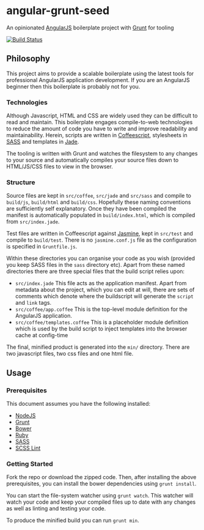 # angular-grunt-seed

An opinionated [AngularJS](http://angularjs.org/) boilerplate project with [Grunt](http://gruntjs.com/) for tooling

[![Build Status](https://travis-ci.org/ninjatronic/angular-grunt-seed.png)](https://travis-ci.org/ninjatronic/angular-grunt-seed)

## Philosophy

This project aims to provide a scalable boilerplate using the latest tools for professional AngularJS application development. If you are an AngularJS beginner then this boilerplate is probably not for you.

### Technologies

Although Javascript, HTML and CSS are widely used they can be difficult to read and maintain. This boilerplate engages compile-to-web technologies to reduce the amount of code you have to write and improve readability and maintainability. Herein, scripts are written in [Coffeescript](http://coffeescript.org/), stylesheets in [SASS](http://sass-lang.com/) and templates in [Jade](http://jade-lang.com/).

The tooling is written with Grunt and watches the filesystem to any changes to your source and automatically compiles your source files down to HTML/JS/CSS files to view in the browser.

### Structure

Source files are kept in `src/coffee`, `src/jade` and `src/sass` and compile to `build/js`, `build/html` and `build/css`. Hopefully these naming conventions are sufficiently self explanatory. Once they have been compiled the manifest is automatically populated in `build/index.html`, which is compiled from `src/index.jade`.

Test files are written in Coffeescript against [Jasmine](http://jasmine.github.io/2.0/introduction.html), kept in `src/test` and compile to `build/test`. There is no `jasmine.conf.js` file as the configuration is specified in `Gruntfile.js`.

Within these directories you can organise your code as you wish (provided you keep SASS files in the `sass` directory etc). Apart from these named directories there are three special files that the build script relies upon:

* `src/index.jade` This file acts as the application manifest. Apart from metadata about the project, which you can edit at will, there are sets of comments which denote where the buildscript will generate the `script` and `link` tags.
* `src/coffee/app.coffee` This is the top-level module definition for the AngularJS application.
* `src/coffee/templates.coffee` This is a placeholder module definition which is used by the build script to inject templates into the browser cache at config-time

The final, minified product is generated into the `min/` directory. There are two javascript files, two css files and one html file.

## Usage

### Prerequisites

This document assumes you have the following installed:

* [NodeJS](http://nodejs.org/)
* [Grunt](http://gruntjs.com/)
* [Bower](http://bower.io/)
* [Ruby](https://www.ruby-lang.org/)
* [SASS](http://sass-lang.com/)
* [SCSS Lint](https://github.com/causes/scss-lint)

### Getting Started

Fork the repo or download the zipped code. Then, after installing the above prerequisites, you can install the bower dependencies using `grunt install`.

You can start the file-system watcher using `grunt watch`. This watcher will watch your code and keep your compiled files up to date with any changes as well as linting and testing your code.

To produce the minified build you can run `grunt min`.
